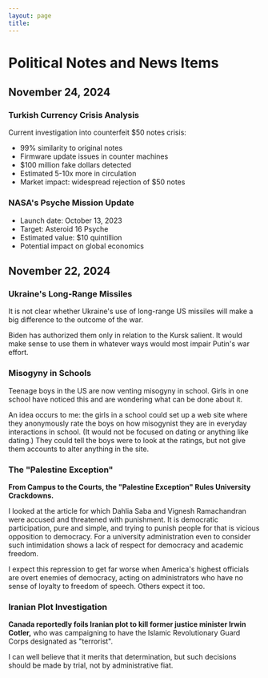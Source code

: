 ```yaml
---
layout: page
title:
---
```


# Political Notes and News Items

## November 24, 2024
### Turkish Currency Crisis Analysis
Current investigation into counterfeit $50 notes crisis:
- 99% similarity to original notes
- Firmware update issues in counter machines
- $100 million fake dollars detected
- Estimated 5-10x more in circulation
- Market impact: widespread rejection of $50 notes

### NASA's Psyche Mission Update
- Launch date: October 13, 2023
- Target: Asteroid 16 Psyche
- Estimated value: $10 quintillion
- Potential impact on global economics

## November 22, 2024
### Ukraine's Long-Range Missiles
It is not clear whether Ukraine's use of long-range US missiles will make a big difference to the outcome of the war.

Biden has authorized them only in relation to the Kursk salient. It would make sense to use them in whatever ways would most impair Putin's war effort.

### Misogyny in Schools
Teenage boys in the US are now venting misogyny in school. Girls in one school have noticed this and are wondering what can be done about it.

An idea occurs to me: the girls in a school could set up a web site where they anonymously rate the boys on how misogynist they are in everyday interactions in school. (It would not be focused on dating or anything like dating.) They could tell the boys were to look at the ratings, but not give them accounts to alter anything in the site.

### The "Palestine Exception"
**From Campus to the Courts, the "Palestine Exception" Rules University Crackdowns.**

I looked at the article for which Dahlia Saba and Vignesh Ramachandran were accused and threatened with punishment. It is democratic participation, pure and simple, and trying to punish people for that is vicious opposition to democracy. For a university administration even to consider such intimidation shows a lack of respect for democracy and academic freedom.

I expect this repression to get far worse when America's highest officials are overt enemies of democracy, acting on administrators who have no sense of loyalty to freedom of speech. Others expect it too.

### Iranian Plot Investigation
**Canada reportedly foils Iranian plot to kill former justice minister Irwin Cotler,** who was campaigning to have the Islamic Revolutionary Guard Corps designated as "terrorist".

I can well believe that it merits that determination, but such decisions should be made by trial, not by administrative fiat.